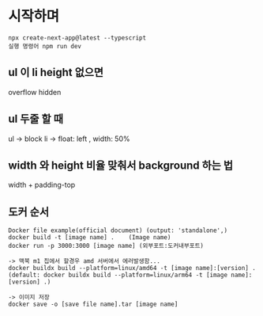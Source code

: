 # 시작하며

```
npx create-next-app@latest --typescript
실행 명령어 npm run dev
```

## ul 이 li height 없으면
overflow hidden

## ul 두줄 할 때 
ul -> block
li -> float: left , width: 50%

## width 와 height 비율 맞춰서 background 하는 법
width + padding-top

## 도커 순서
```
Docker file example(official document) (output: 'standalone',)
docker build -t [image name] .    (Image name)
docker run -p 3000:3000 [image name] (외부포트:도커내부포트)

-> 맥북 m1 칩에서 할경우 amd 서버에서 에러발생함...
docker buildx build --platform=linux/amd64 -t [image name]:[version] . 
(default: docker buildx build --platform=linux/arm64 -t [image name]:[version] .)

-> 이미지 저장
docker save -o [save file name].tar [image name]
```